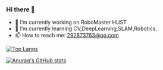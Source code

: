 ### Hi there 👋

<!--
**Doctor-James/Doctor-James** is a ✨ _special_ ✨ repository because its `README.md` (this file) appears on your GitHub profile.

Here are some ideas to get you started:

- 🔭 I’m currently working on ...
- 🌱 I’m currently learning ...
- 👯 I’m looking to collaborate on ...
- 🤔 I’m looking for help with ...
- 💬 Ask me about ...
- 📫 How to reach me: ...
- 😄 Pronouns: ...
- ⚡ Fun fact: ...
-->
- 🔭 I’m currently working on RoboMaster HUST
- 🌱 I’m currently learning CV,DeepLearning,SLAM,Robotics. 
- 📫 How to reach me: 292873763@qq.com

[![Top Langs](https://github-readme-stats.vercel.app/api/top-langs/?username=Doctor-James&layout=compact&hide=c,makefile)](https://github.com/anuraghazra/github-readme-stats)

[![Anurag's GitHub stats](https://github-readme-stats.vercel.app/api?username=Doctor-James)](https://github.com/anuraghazra/github-readme-stats)

